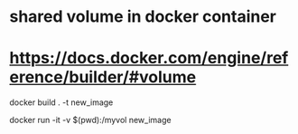 # shared volume in docker container

# https://docs.docker.com/engine/reference/builder/#volume

docker build . -t new_image

docker run -it -v $(pwd):/myvol new_image

